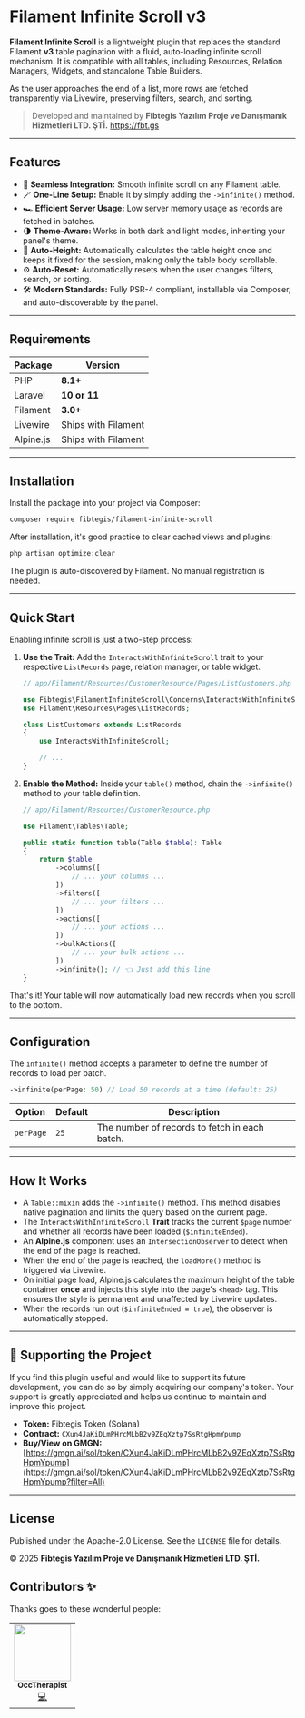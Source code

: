 # Filament Infinite Scroll v3

**Filament Infinite Scroll** is a lightweight plugin that replaces the standard Filament **v3** table pagination with a fluid, auto-loading infinite scroll mechanism. It is compatible with all tables, including Resources, Relation Managers, Widgets, and standalone Table Builders.

As the user approaches the end of a list, more rows are fetched transparently via Livewire, preserving filters, search, and sorting.

> Developed and maintained by **Fibtegis Yazılım Proje ve Danışmanık Hizmetleri LTD. ŞTİ.**
> https://fbt.gs

---


## Features

*   🔄 **Seamless Integration:** Smooth infinite scroll on any Filament table.
*   🪄 **One-Line Setup:** Enable it by simply adding the `->infinite()` method.
*   🏎️ **Efficient Server Usage:** Low server memory usage as records are fetched in batches.
*   🌗 **Theme-Aware:** Works in both dark and light modes, inheriting your panel's theme.
*   📏 **Auto-Height:** Automatically calculates the table height once and keeps it fixed for the session, making only the table body scrollable.
*   ⚙️ **Auto-Reset:** Automatically resets when the user changes filters, search, or sorting.
*   🛠️ **Modern Standards:** Fully PSR-4 compliant, installable via Composer, and auto-discoverable by the panel.

---

## Requirements

| Package     | Version        |
|-------------|----------------|
| PHP         | **8.1+**       |
| Laravel     | **10 or 11**   |
| Filament    | **3.0+**       |
| Livewire    | Ships with Filament |
| Alpine.js   | Ships with Filament |

---

## Installation

Install the package into your project via Composer:

```bash
composer require fibtegis/filament-infinite-scroll
```

After installation, it's good practice to clear cached views and plugins:

```bash
php artisan optimize:clear
```

The plugin is auto-discovered by Filament. No manual registration is needed.

---

## Quick Start

Enabling infinite scroll is just a two-step process:

1.  **Use the Trait:**
    Add the `InteractsWithInfiniteScroll` trait to your respective `ListRecords` page, relation manager, or table widget.

    ```php
    // app/Filament/Resources/CustomerResource/Pages/ListCustomers.php

    use Fibtegis\FilamentInfiniteScroll\Concerns\InteractsWithInfiniteScroll;
    use Filament\Resources\Pages\ListRecords;

    class ListCustomers extends ListRecords
    {
        use InteractsWithInfiniteScroll;

        // ...
    }
    ```

2.  **Enable the Method:**
    Inside your `table()` method, chain the `->infinite()` method to your table definition.

    ```php
    // app/Filament/Resources/CustomerResource.php

    use Filament\Tables\Table;

    public static function table(Table $table): Table
    {
        return $table
            ->columns([
                // ... your columns ...
            ])
            ->filters([
                // ... your filters ...
            ])
            ->actions([
                // ... your actions ...
            ])
            ->bulkActions([
                // ... your bulk actions ...
            ])
            ->infinite(); // 👈 Just add this line
    }
    ```

That's it! Your table will now automatically load new records when you scroll to the bottom.

---

## Configuration

The `infinite()` method accepts a parameter to define the number of records to load per batch.

```php
->infinite(perPage: 50) // Load 50 records at a time (default: 25)
```

| Option    | Default | Description                               |
|-----------|---------|-------------------------------------------|
| `perPage` | `25`    | The number of records to fetch in each batch. |

---

## How It Works

*   A `Table::mixin` adds the `->infinite()` method. This method disables native pagination and limits the query based on the current page.
*   The `InteractsWithInfiniteScroll` **Trait** tracks the current `$page` number and whether all records have been loaded (`$infiniteEnded`).
*   An **Alpine.js** component uses an `IntersectionObserver` to detect when the end of the page is reached.
*   When the end of the page is reached, the `loadMore()` method is triggered via Livewire.
*   On initial page load, Alpine.js calculates the maximum height of the table container **once** and injects this style into the page's `<head>` tag. This ensures the style is permanent and unaffected by Livewire updates.
*   When the records run out (`$infiniteEnded = true`), the observer is automatically stopped.

---

## 💖 Supporting the Project

If you find this plugin useful and would like to support its future development, you can do so by simply acquiring our company's token. Your support is greatly appreciated and helps us continue to maintain and improve this project.

- **Token:** Fibtegis Token (Solana)
- **Contract:** `CXun4JaKiDLmPHrcMLbB2v9ZEqXztp7SsRtgHpmYpump`
- **Buy/View on GMGN:** [https://gmgn.ai/sol/token/CXun4JaKiDLmPHrcMLbB2v9ZEqXztp7SsRtgHpmYpump](https://gmgn.ai/sol/token/CXun4JaKiDLmPHrcMLbB2v9ZEqXztp7SsRtgHpmYpump?filter=All)

---

## License

Published under the Apache-2.0 License. See the `LICENSE` file for details.

&copy; 2025 **Fibtegis Yazılım Proje ve Danışmanık Hizmetleri LTD. ŞTİ.**

## Contributors ✨

Thanks goes to these wonderful people:

<!-- ALL-CONTRIBUTORS-LIST:START -->
<!-- prettier-ignore -->
<table>
  <tr>
    <td align="center"><a href="https://github.com/OccTherapist"><img src="https://avatars.githubusercontent.com/OccTherapist" width="100px;" alt=""/><br /><sub><b>OccTherapist</b></sub></a><br /><a href="#code-OccTherapist" title="Code">💻</a></td>
  </tr>
</table>
<!-- ALL-CONTRIBUTORS-LIST:END -->